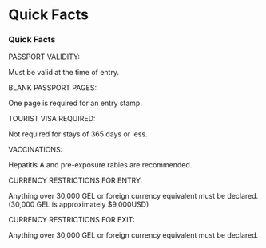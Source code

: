 # Quick Facts

### Quick Facts

PASSPORT VALIDITY:

Must be valid at the time of entry.

BLANK PASSPORT PAGES:

One page is required for an entry stamp.

TOURIST VISA REQUIRED:

Not required for stays of 365 days or less.

VACCINATIONS:

Hepatitis A and pre-exposure rabies are recommended.

CURRENCY RESTRICTIONS FOR ENTRY:

Anything over 30,000 GEL or foreign currency equivalent must be declared. (30,000 GEL is approximately $9,000USD)

CURRENCY RESTRICTIONS FOR EXIT:

Anything over 30,000 GEL or foreign currency equivalent must be declared.